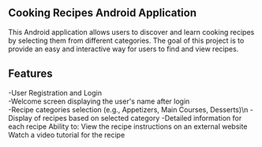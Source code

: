## Cooking Recipes Android Application

This Android application allows users to discover and learn cooking recipes by selecting them from different categories. The goal of this project is to provide an easy and interactive way for users to find and view recipes.

## Features

-User Registration and Login <br>
-Welcome screen displaying the user's name after login <br>
-Recipe categories selection (e.g., Appetizers, Main Courses, Desserts)\n
-Display of recipes based on selected category
-Detailed information for each recipe
Ability to:
View the recipe instructions on an external website
Watch a video tutorial for the recipe
